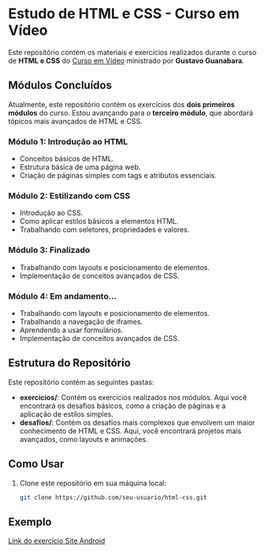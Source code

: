 # Estudo de HTML e CSS - Curso em Vídeo

Este repositório contém os materiais e exercícios realizados durante o curso de **HTML e CSS** do [Curso em Vídeo](https://www.cursoemvideo.com/) ministrado por **Gustavo Guanabara**.

## Módulos Concluídos

Atualmente, este repositório contém os exercícios dos **dois primeiros módulos** do curso. Estou avançando para o **terceiro módulo**, que abordará tópicos mais avançados de HTML e CSS.

### Módulo 1: Introdução ao HTML
- Conceitos básicos de HTML.
- Estrutura básica de uma página web.
- Criação de páginas simples com tags e atributos essenciais.

### Módulo 2: Estilizando com CSS
- Introdução ao CSS.
- Como aplicar estilos básicos a elementos HTML.
- Trabalhando com seletores, propriedades e valores.

### Módulo 3: Finalizado
- Trabalhando com layouts e posicionamento de elementos.
- Implementação de conceitos avançados de CSS.

### Módulo 4: Em andamento...
- Trabalhando com layouts e posicionamento de elementos.
- Trabalhando a navegação de iframes.
- Aprendendo a usar formulários.
- Implementação de conceitos avançados de CSS.

## Estrutura do Repositório

Este repositório contém as seguintes pastas:

- **exercicios/**: Contém os exercícios realizados nos módulos. Aqui você encontrará os desafios básicos, como a criação de páginas e a aplicação de estilos simples.
- **desafios/**: Contém os desafios mais complexos que envolvem um maior conhecimento de HTML e CSS. Aqui, você encontrará projetos mais avançados, como layouts e animações.

## Como Usar

1. Clone este repositório em sua máquina local:
   ```bash
   git clone https://github.com/seu-usuario/html-css.git

## Exemplo

<a href="https://goncaloliveira-dev.github.io/html-css/M%C3%B3dulo%202/Desafio/Site%20Android/index.html">Link do exercício Site Android</a>


